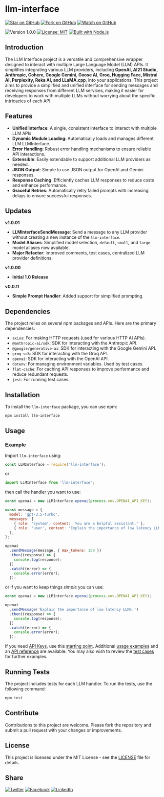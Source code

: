 # llm-interface

[![Star on GitHub](https://img.shields.io/github/stars/samestrin/llm-interface?style=social)](https://github.com/samestrin/llm-interface/stargazers) [![Fork on GitHub](https://img.shields.io/github/forks/samestrin/llm-interface?style=social)](https://github.com/samestrin/llm-interface/network/members) [![Watch on GitHub](https://img.shields.io/github/watchers/samestrin/llm-interface?style=social)](https://github.com/samestrin/llm-interface/watchers)

![Version 1.0.0](https://img.shields.io/badge/Version-1.0.0-blue) [![License: MIT](https://img.shields.io/badge/License-MIT-yellow.svg)](https://opensource.org/licenses/MIT) [![Built with Node.js](https://img.shields.io/badge/Built%20with-Node.js-green)](https://nodejs.org/)

## Introduction

The LLM Interface project is a versatile and comprehensive wrapper designed to interact with multiple Large Language Model (LLM) APIs. It simplifies integrating various LLM providers, including **OpenAI, AI21 Studio, Anthropic, Cohere, Google Gemini, Goose AI, Groq, Hugging Face, Mistral AI, Perplexity, Reka AI, and LLaMA.cpp**, into your applications. This project aims to provide a simplified and unified interface for sending messages and receiving responses from different LLM services, making it easier for developers to work with multiple LLMs without worrying about the specific intricacies of each API.

## Features

- **Unified Interface**: A single, consistent interface to interact with multiple LLM APIs.
- **Dynamic Module Loading**: Automatically loads and manages different LLM LLMInterface.
- **Error Handling**: Robust error handling mechanisms to ensure reliable API interactions.
- **Extensible**: Easily extendable to support additional LLM providers as needed.
- **JSON Output**: Simple to use JSON output for OpenAI and Gemini responses.
- **Response Caching**: Efficiently caches LLM responses to reduce costs and enhance performance.
- **Graceful Retries**: Automatically retry failed prompts with increasing delays to ensure successful responses.

## Updates

**v1.0.01**

- **LLMInterfaceSendMessage**: Send a message to any LLM provider without creating a new instance of the `llm-interface`.
- **Model Aliases**: Simplified model selection, `default`, `small`, and `large` model aliases now available.
- **Major Refactor**: Improved comments, test cases, centralized LLM provider definitions.

**v1.0.00**

- **Initial 1.0 Release**

**v0.0.11**

- **Simple Prompt Handler**: Added support for simplified prompting.

## Dependencies

The project relies on several npm packages and APIs. Here are the primary dependencies:

- `axios`: For making HTTP requests (used for various HTTP AI APIs).
- `@anthropic-ai/sdk`: SDK for interacting with the Anthropic API.
- `@google/generative-ai`: SDK for interacting with the Google Gemini API.
- `groq-sdk`: SDK for interacting with the Groq API.
- `openai`: SDK for interacting with the OpenAI API.
- `dotenv`: For managing environment variables. Used by test cases.
- `flat-cache`: For caching API responses to improve performance and reduce redundant requests.
- `jest`: For running test cases.

## Installation

To install the `llm-interface` package, you can use npm:

```bash
npm install llm-interface
```

## Usage

### Example

Import `llm-interface` using:

```javascript
const LLMInterface = require('llm-interface');
```

or

```javascript
import LLMInterface from 'llm-interface';
```

then call the handler you want to use:

```javascript
const openai = new LLMInterface.openai(process.env.OPENAI_API_KEY);

const message = {
  model: 'gpt-3.5-turbo',
  messages: [
    { role: 'system', content: 'You are a helpful assistant.' },
    { role: 'user', content: 'Explain the importance of low latency LLMs.' },
  ],
};

openai
  .sendMessage(message, { max_tokens: 150 })
  .then((response) => {
    console.log(response);
  })
  .catch((error) => {
    console.error(error);
  });
```

or if you want to keep things _simple_ you can use:

```javascript
const openai = new LLMInterface.openai(process.env.OPENAI_API_KEY);

openai
  .sendMessage('Explain the importance of low latency LLMs.')
  .then((response) => {
    console.log(response);
  })
  .catch((error) => {
    console.error(error);
  });
```

If you need [API Keys](/docs/APIKEYS.md), use this [starting point](/docs/APIKEYS.md). Additional [usage examples](/docs/USAGE.md) and an [API reference](/docs/API.md) are available. You may also wish to review the [test cases](/test/) for further examples.

## Running Tests

The project includes tests for each LLM handler. To run the tests, use the following command:

```bash
npm test
```

## Contribute

Contributions to this project are welcome. Please fork the repository and submit a pull request with your changes or improvements.

## License

This project is licensed under the MIT License - see the [LICENSE](/LICENSE) file for details.

## Share

[![Twitter](https://img.shields.io/badge/X-Tweet-blue)](https://twitter.com/intent/tweet?text=Check%20out%20this%20awesome%20project!&url=https://github.com/samestrin/llm-interface) [![Facebook](https://img.shields.io/badge/Facebook-Share-blue)](https://www.facebook.com/sharer/sharer.php?u=https://github.com/samestrin/llm-interface) [![LinkedIn](https://img.shields.io/badge/LinkedIn-Share-blue)](https://www.linkedin.com/sharing/share-offsite/?url=https://github.com/samestrin/llm-interface)
